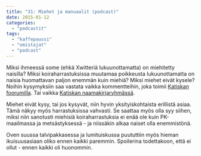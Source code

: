 ```yaml
---
title: "31: Miehet ja manuaalit (podcast)"
date: 2015-01-12
categories: 
  - "podcastit"
tags: 
  - "kaffepaussi"
  - "omistajat"
  - "podcast"
---
```


Miksi ihmeessä some (ehkä Xwitteriä lukuunottamatta) on miehitetty naisilla? Miksi koiraharrastuksissa muutamaa poikkeusta lukuunottamatta on naisia huomattavan paljon enemmän kuin miehiä? Miksi miehet eivät kysele? Noihin kysymyksiin saa vastata vaikka kommentteihin, joka toimii [Katiskan foorumilla](https://foorumi.katiska.eu/t/31-miehet-ja-manuaalit-podcast/854). Tai vaikka [Katiskan naamakirjaryhmässä](https://www.facebook.com/groups/katiska/). 

<!--more-->

Miehet eivät kysy, tai jos kysyvät, niin hyvin yksityiskohtaista erillistä asiaa. Tämä näkyy myös harrastuksissa vahvasti. Se saattaa myös olla syy siihen, miksi niin sanotusti miehisiä koiraharrastuksia ei enää ole kuin PK-maailmassa ja metsästyksessä - ja niissäkin alkaa naiset olla enemmistönä.

Oven suussa talvipakkasessa ja lumituiskussa puututtiin myös hieman ikuisuusasiaan oliko ennen kaikki paremmin. Spoilerina todettakoon, että ei ollut - ennen kaikki oli huonommin.
